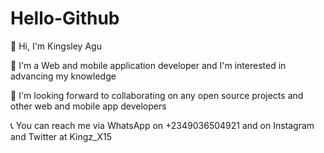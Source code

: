 # Hello-Github

🙂 Hi, I'm Kingsley Agu

👀 I'm a Web and mobile application developer and I'm interested in advancing my knowledge

💪 I'm looking forward to collaborating on any open source projects and other web and mobile app developers

📞 You can reach me via WhatsApp on +2349036504921 and on Instagram and Twitter at Kingz_X15
